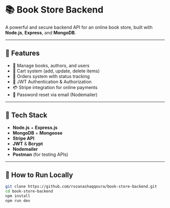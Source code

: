 # 📚 Book Store Backend

A powerful and secure backend API for an online book store, built with **Node.js**, **Express**, and **MongoDB**.

---

## 🔧 Features

- 📘 Manage books, authors, and users
- 🛒 Cart system (add, update, delete items)
- 🧾 Orders system with status tracking
- 🔐 JWT Authentication & Authorization
- 💳 Stripe integration for online payments
- 📩 Password reset via email (Nodemailer)

---

## 📂 Tech Stack

- **Node.js** + **Express.js**
- **MongoDB** + **Mongoose**
- **Stripe API**
- **JWT** & **Bcrypt**
- **Nodemailer**
- **Postman** (for testing APIs)

---

## 🚀 How to Run Locally

```bash
git clone https://github.com/rozanashaqqoura/book-store-backend.git
cd book-store-backend
npm install
npm run dev
